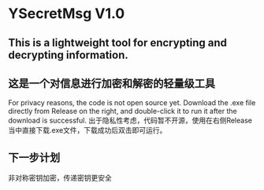 # YSecretMsg V1.0

## This is a lightweight tool for encrypting and decrypting information.
## 这是一个对信息进行加密和解密的轻量级工具

For privacy reasons, the code is not open source yet. Download the .exe file directly from Release on the right, and double-click it to run it after the download is successful.
出于隐私性考虑，代码暂不开源，使用在右侧Release当中直接下载.exe文件，下载成功后双击即可运行。


## 下一步计划
非对称密钥加密，传递密钥更安全
